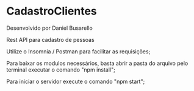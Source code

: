 # CadastroClientes

Desenvolvido por Daniel Busarello

Rest API para cadastro de pessoas

Utilize o Insomnia / Postman para facilitar as requisições;

Para baixar os modulos necessários, basta abrir a pasta do arquivo pelo terminal executar o comando "npm install";

Para iniciar o servidor execute o comando "npm start";
